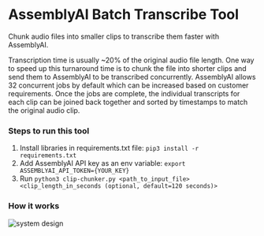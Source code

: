 # AssemblyAI Batch Transcribe Tool
Chunk audio files into smaller clips to transcribe them faster with AssemblyAI.

Transcription time is usually ~20% of the original audio file length. One way to speed up this turnaround time is to chunk the file into shorter clips and send them to AssemblyAI to be transcribed concurrently. AssemblyAI allows 32 concurrent jobs by default which can be increased based on customer requirements. Once the jobs are complete, the individual transcripts for each clip can be joined back together and sorted by timestamps to match the original audio clip.

### Steps to run this tool

1. Install libraries in requirements.txt file: `pip3 install -r requirements.txt`
2. Add AssemblyAI API key as an env variable: `export ASSEMBLYAI_API_TOKEN={YOUR_KEY}`
3. Run `python3 clip-chunker.py <path_to_input_file> <clip_length_in_seconds (optional, default=120 seconds)>`

### How it works

![system design](https://github.com/neil-assembly/batch-transcribe-tool/blob/master/clip%20chunker%20system%20design.png)




